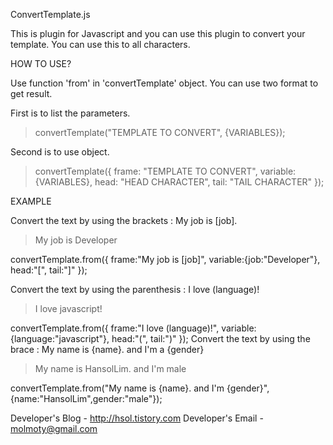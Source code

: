 ConvertTemplate.js

This is plugin for Javascript and you can use this plugin to convert your template.
You can use this to all characters.
    
HOW TO USE?

Use function 'from' in 'convertTemplate' object.
You can use two format to get result.

First is to list the parameters.
>   convertTemplate("TEMPLATE TO CONVERT", {VARIABLES});

Second is to use object.
>   convertTemplate({
        frame: "TEMPLATE TO CONVERT",
        variable: {VARIABLES},
        head: "HEAD CHARACTER",
        tail: "TAIL CHARACTER"
    });
    
EXAMPLE

Convert the text by using the brackets : My job is [job].
> My job is Developer

convertTemplate.from({
    frame:"My job is [job]",
    variable:{job:"Developer"},
    head:"[",
    tail:"]"
});
 
Convert the text by using the parenthesis : I love (language)!
> I love javascript!

convertTemplate.from({
    frame:"I love (language)!",
    variable:{language:"javascript"},
    head:"(",
    tail:")"
});
Convert the text by using the brace : My name is {name}. and I'm a {gender}
> My name is HansolLim. and I'm male

convertTemplate.from("My name is {name}. and I'm {gender}", {name:"HansolLim",gender:"male"});
 
Developer's Blog - http://hsol.tistory.com
Developer's Email - molmoty@gmail.com
    
